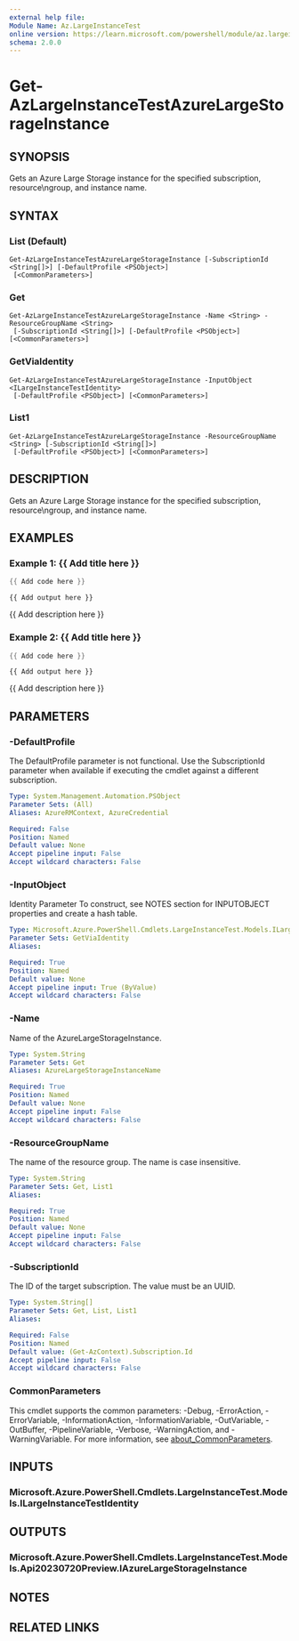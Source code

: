 ```yaml
---
external help file:
Module Name: Az.LargeInstanceTest
online version: https://learn.microsoft.com/powershell/module/az.largeinstancetest/get-azlargeinstancetestazurelargestorageinstance
schema: 2.0.0
---
```


# Get-AzLargeInstanceTestAzureLargeStorageInstance

## SYNOPSIS
Gets an Azure Large Storage instance for the specified subscription, resource\ngroup, and instance name.

## SYNTAX

### List (Default)
```
Get-AzLargeInstanceTestAzureLargeStorageInstance [-SubscriptionId <String[]>] [-DefaultProfile <PSObject>]
 [<CommonParameters>]
```

### Get
```
Get-AzLargeInstanceTestAzureLargeStorageInstance -Name <String> -ResourceGroupName <String>
 [-SubscriptionId <String[]>] [-DefaultProfile <PSObject>] [<CommonParameters>]
```

### GetViaIdentity
```
Get-AzLargeInstanceTestAzureLargeStorageInstance -InputObject <ILargeInstanceTestIdentity>
 [-DefaultProfile <PSObject>] [<CommonParameters>]
```

### List1
```
Get-AzLargeInstanceTestAzureLargeStorageInstance -ResourceGroupName <String> [-SubscriptionId <String[]>]
 [-DefaultProfile <PSObject>] [<CommonParameters>]
```

## DESCRIPTION
Gets an Azure Large Storage instance for the specified subscription, resource\ngroup, and instance name.

## EXAMPLES

### Example 1: {{ Add title here }}
```powershell
{{ Add code here }}
```

```output
{{ Add output here }}
```

{{ Add description here }}

### Example 2: {{ Add title here }}
```powershell
{{ Add code here }}
```

```output
{{ Add output here }}
```

{{ Add description here }}

## PARAMETERS

### -DefaultProfile
The DefaultProfile parameter is not functional.
Use the SubscriptionId parameter when available if executing the cmdlet against a different subscription.

```yaml
Type: System.Management.Automation.PSObject
Parameter Sets: (All)
Aliases: AzureRMContext, AzureCredential

Required: False
Position: Named
Default value: None
Accept pipeline input: False
Accept wildcard characters: False
```

### -InputObject
Identity Parameter
To construct, see NOTES section for INPUTOBJECT properties and create a hash table.

```yaml
Type: Microsoft.Azure.PowerShell.Cmdlets.LargeInstanceTest.Models.ILargeInstanceTestIdentity
Parameter Sets: GetViaIdentity
Aliases:

Required: True
Position: Named
Default value: None
Accept pipeline input: True (ByValue)
Accept wildcard characters: False
```

### -Name
Name of the AzureLargeStorageInstance.

```yaml
Type: System.String
Parameter Sets: Get
Aliases: AzureLargeStorageInstanceName

Required: True
Position: Named
Default value: None
Accept pipeline input: False
Accept wildcard characters: False
```

### -ResourceGroupName
The name of the resource group.
The name is case insensitive.

```yaml
Type: System.String
Parameter Sets: Get, List1
Aliases:

Required: True
Position: Named
Default value: None
Accept pipeline input: False
Accept wildcard characters: False
```

### -SubscriptionId
The ID of the target subscription.
The value must be an UUID.

```yaml
Type: System.String[]
Parameter Sets: Get, List, List1
Aliases:

Required: False
Position: Named
Default value: (Get-AzContext).Subscription.Id
Accept pipeline input: False
Accept wildcard characters: False
```

### CommonParameters
This cmdlet supports the common parameters: -Debug, -ErrorAction, -ErrorVariable, -InformationAction, -InformationVariable, -OutVariable, -OutBuffer, -PipelineVariable, -Verbose, -WarningAction, and -WarningVariable. For more information, see [about_CommonParameters](http://go.microsoft.com/fwlink/?LinkID=113216).

## INPUTS

### Microsoft.Azure.PowerShell.Cmdlets.LargeInstanceTest.Models.ILargeInstanceTestIdentity

## OUTPUTS

### Microsoft.Azure.PowerShell.Cmdlets.LargeInstanceTest.Models.Api20230720Preview.IAzureLargeStorageInstance

## NOTES

## RELATED LINKS

